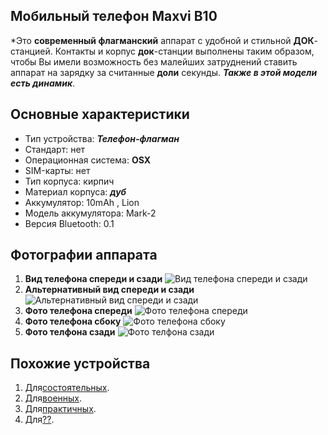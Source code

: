
## Мобильный телефон Maxvi B10
*Это **современный флагманский** аппарат с удобной и стильной **ДОК**-станцией. Контакты и корпус **док**-станции выполнены таким образом,
чтобы Вы имели возможность без малейших затруднений ставить аппарат на зарядку за считанные **доли** секунды. ***Также в этой модели есть динамик***.
## Основные характеристики
- Тип устройства: ***Телефон-флагман***
- Стандарт:	нет
- Операционная система:	**OSX**
- SIM-карты: нет
- Тип корпуса:	кирпич
- Материал корпуса:	***дуб***
- Аккумулятор:	10mAh , Lion
- Модель аккумулятора:	Mark-2
- Версия Bluetooth:	0.1
## Фотографии аппарата
1. **Вид телефона спереди и сзади**
![Вид телефона спереди и сзади](https://content2.onliner.by/catalog/device/main/dde52de4d8b4495ece960d5090774c2e.jpeg)
2. **Альтернативный вид спереди и сзади**
![Альтернативный вид спереди и сзади](https://content2.onliner.by/catalog/device/main/3ee8c3c5bf507cd249d78da3bbacfbc3.jpeg)
3. **Фото телефона спереди**
![Фото телефона спереди](https://content2.onliner.by/catalog/device/main/0f40f7d55b36299b15325068d4a0fc8a.jpeg)
4. **Фото телефона сбоку**
![Фото телефона сбоку](https://content2.onliner.by/catalog/device/main/9e798da95113ba8d3764c1bc1efc48a2.jpeg)
5. **Фото телфона сзади**
![Фото телфона сзади](https://content2.onliner.by/catalog/device/main/5b51b95956cbbe5cd7f2bf6eb975df18.jpeg)
## Похожие устройства
1. Для[состоятельных](https://catalog.onliner.by/mobile/maxvi/mp18gold).
2. Для[военных](https://catalog.onliner.by/mobile/bq/bq2819c).
3. Для[практичных](https://catalog.onliner.by/mobile/digma/linxa230wt2gb).
4. Для[??](https://catalog.onliner.by/mobile/maxvi/j8r).

